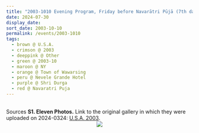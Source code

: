 ```yaml
---
title: "2003-1010 Evening Program, Friday before Navarātri Pūjā (7th day after Dussehra Day), Nevele Grande Hotel, 1 Country Club Road, Town of Wawarsing (outside Ellenville, 90 kms N of Manhattan), NY, U.S.A."
date: 2024-07-30
display_date: 
sort_date: 2003-10-10
permalink: /events/2003-1010
tags:
  - brown @ U.S.A.
  - crimson @ 2003
  - deeppink @ Other
  - green @ 2003-10
  - maroon @ NY
  - orange @ Town of Wawarsing
  - peru @ Nevele Grande Hotel
  - purple @ Shri Durga
  - red @ Navaratri Puja
---
```


<br>

<wave-list>
  <list-title color="DarkSeaGreen" width="40">Sources</list-title>
  <list-item color="BlanchedAlmond"  width="280"><b>S1. Eleven Photos.</b> Link to the original gallery in which they were uploaded on 2024-0324: <a href="https://eternalmoments.smugmug.com/Countries/U..S.A./2003/">U.S.A. 2003</a>.</list-item>
</wave-list>

<div style="text-align: center"><img src="https://pub-bcc3cbe9b1e94ba1ac28915f7a3900fa.r2.dev/2003-1010_Evening_Program_Friday_before_Navaratri_Puja_(7th_day_after_Dussehra_Day)_Nevele_Grande_Hotel_1_Country_Club_Road_Town_of_Wawarsing_NY_U.S.A._02_(from_tif)_(Balwant_Kumbhojkar_Collection).jpg" /></div>